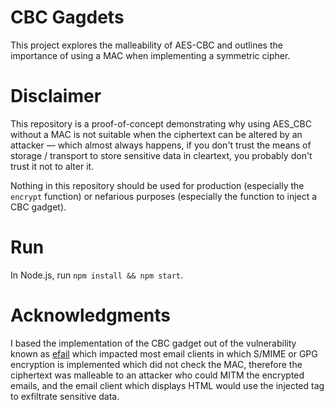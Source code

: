 # CBC Gagdets
This project explores the malleability of AES-CBC and outlines the importance of using a MAC when implementing a symmetric cipher.

# Disclaimer
This repository is a proof-of-concept demonstrating why using AES_CBC without a MAC is not suitable when the ciphertext can be altered by an attacker — which almost always happens, if you don't trust the means of storage / transport to store sensitive data in cleartext, you probably don't trust it not to alter it.

Nothing in this repository should be used for production (especially the `encrypt` function) or nefarious purposes (especially the function to inject a CBC gadget).

# Run
In Node.js, run `npm install && npm start`.

# Acknowledgments
I based the implementation of the CBC gadget out of the vulnerability known as [efail](https://www.efail.de) which impacted most email clients in which S/MIME or GPG encryption is implemented which did not check the MAC, therefore the ciphertext was malleable to an attacker who could MITM the encrypted emails, and the email client which displays HTML would use the injected tag to exfiltrate sensitive data.
